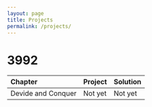 ```yaml
---
layout: page
title: Projects
permalink: /projects/
---
```


# 3992

| Chapter            | Project | Solution |
|:-------------------|:--------|:---------|
| Devide and Conquer | Not yet | Not yet  |

